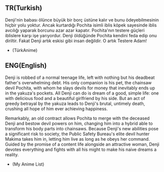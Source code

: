 ## TR(Turkish)
Denji'nin babası ölünce büyük bir borç üstüne kalır ve bunu ödeyebilmesinin hiçbir yolu yoktur. Ancak kurtardığı Pochita isimli iblis köpek sayesinde iblis avcılığı yaparak borcunu azar azar kapatır. Pochita'nın testere güçleri iblislere karşı işe yarıyordur. Denji öldüğünde Pochita kendini feda edip onu diriltir. Fakat Denji artık eskisi gibi insan değildir. O artık Testere Adam!
- (TürkAnime)

## ENG(English)
Denji is robbed of a normal teenage life, left with nothing but his deadbeat father's overwhelming debt. His only companion is his pet, the chainsaw devil Pochita, with whom he slays devils for money that inevitably ends up in the yakuza's pockets. All Denji can do is dream of a good, simple life: one with delicious food and a beautiful girlfriend by his side. But an act of greedy betrayal by the yakuza leads to Denji's brutal, untimely death, crushing all hope of him ever achieving happiness.

Remarkably, an old contract allows Pochita to merge with the deceased Denji and bestow devil powers on him, changing him into a hybrid able to transform his body parts into chainsaws. Because Denji's new abilities pose a significant risk to society, the Public Safety Bureau's elite devil hunter Makima takes him in, letting him live as long as he obeys her command. Guided by the promise of a content life alongside an attractive woman, Denji devotes everything and fights with all his might to make his naive dreams a reality.
- (My Anime List)
